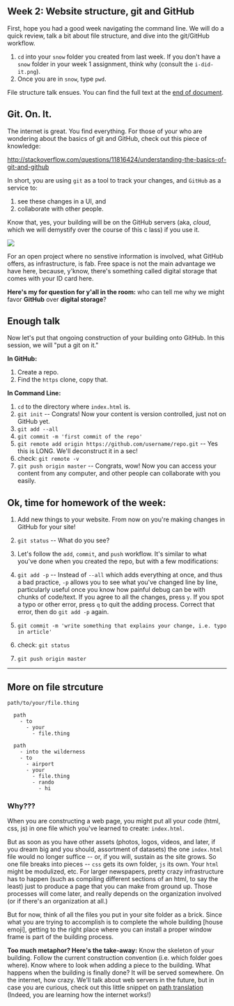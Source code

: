 ## Week 2: Website structure, git and GitHub

First, hope you had a good week navigating the command line. We will do a quick review, talk a bit about file structure, and dive into the git/GitHub workflow.

1. `cd` into your `snow` folder you created from last week. If you don't have a `snow` folder in your week 1 assignment, think why (consult the `i-did-it.png`).
2. Once you are in `snow`, type `pwd`.

File structure talk ensues. You can find the full text at the [end of document](https://gist.github.com/jueyang/740f4fd3d57ecfdbde39#more-on-file-strcuture).

## Git. On. It.

The internet is great. You find everything. For those of your who are wondering about the basics of git and GitHub, check out this piece of knowledge:

http://stackoverflow.com/questions/11816424/understanding-the-basics-of-git-and-github

In short, you are using `git` as a tool to track your changes, and `GitHub` as a service to:

1. see these changes in a UI, and 
2. collaborate with other people.

Know that, yes, your building will be on the GitHub servers (aka, _cloud_, which we will demystify over the course of this c lass) if you use it.

![](http://i.giphy.com/x4O0fjpQfoBZS.gif)

For an open project where no senstive information is involved, what GitHub offers, as infrastructure, is fab. Free space is not the main advantage we have here, because, y'know, there's something called digital storage that comes with your ID card here. 

**Here's my for question for y'all in the room:** who can tell me why we might favor **GitHub** over **digital storage**?

## Enough talk

Now let's put that ongoing construction of your building onto GitHub. In this session, we will "put a git on it."

**In GitHub:**

1. Create a repo.
2. Find the `https` clone, copy that.

**In Command Line:**

1. `cd` to the directory where `index.html` is.
2. `git init` -- Congrats! Now your content is version controlled, just not on GitHub yet.
3. `git add --all`
4. `git commit -m 'first commit of the repo'`
5. `git remote add origin https://github.com/username/repo.git` -- Yes this is LONG. We'll deconstruct it in a sec!
6. check: `git remote -v`
7. `git push origin master` -- Congrats, wow! Now you can access your content from any computer, and other people can collaborate with you easily.

## Ok, time for homework of the week:

1. Add new things to your website. From now on you're making changes in GitHub for your site!
2. `git status` -- What do you see?
3. Let's follow the `add`, `commit`, and `push` workflow. It's similar to what you've done when you created the repo, but with a few modifications:

  1. `git add -p` -- Instead of `--all` which adds everything at once, and thus a bad practice, `-p` allows you to see what you've changed line by line, particularly useful once you know how painful debug can be with chunks of code/text. If you agree to all the changes, press `y`. If you spot a typo or other error, press `q` to quit the adding process. Correct that error, then do `git add -p` again.
  2. `git commit -m 'write something that explains your change, i.e. typo in article'`
  3. check: `git status`
  4. `git push origin master`

---

## More on file strcuture

`path/to/your/file.thing`

```
  path
    - to
      - your
        - file.thing
```

```
  path
    - into the wilderness
    - to
      - airport
      - your
        - file.thing
        - rando
          - hi
```

### Why???

When you are constructing a web page, you might put all your code (html, css, js) in one file which you've learned to create: `index.html`.

But as soon as you have other assets (photos, logos, videos, and later, if you dream big and you should, assortment of datasets) the one `index.html` file would no longer suffice -- or, if you will, sustain as the site grows. So one file breaks into pieces -- `css` gets its own folder, `js` its own. Your `html` might be modulized, etc. For larger newspapers, pretty crazy infrastructure has to happen (such as compiling different sections of an html, to say the least) just to produce a page that you can make from ground up. Those processes will come later, and really depends on the organization involved (or if there's an organization at all.)

But for now, think of all the files you put in your site folder as a brick. Since what you are trying to accomplish is to complete the whole building [house emoji], getting to the right place where you can install a proper window frame is part of the building process.

**Too much metaphor? Here's the take-away:** Know the skeleton of your building. Follow the current construction convention (i.e. which folder goes where). Know where to look when adding a piece to the building. What happens when the building is finally done? It will be served somewhere. On the internet, how crazy. We'll talk about web servers in the future, but in case you are curious, check out this little snippet on [path translation](http://en.wikipedia.org/wiki/Web_server#Path_translation) (Indeed, you are learning how the internet works!)

